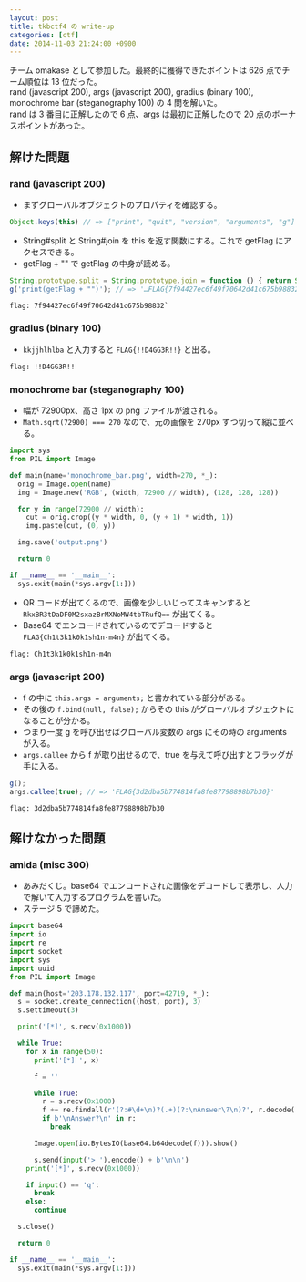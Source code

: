 ```yaml
---
layout: post
title: tkbctf4 の write-up
categories: [ctf]
date: 2014-11-03 21:24:00 +0900
---
```


チーム omakase として参加した。最終的に獲得できたポイントは 626 点でチーム順位は 13 位だった。  
rand (javascript 200), args (javascript 200), gradius (binary 100), monochrome bar (steganography 100) の 4 問を解いた。  
rand は 3 番目に正解したので 6 点、args は最初に正解したので 20 点のボーナスポイントがあった。

## 解けた問題
### rand (javascript 200)
- まずグローバルオブジェクトのプロパティを確認する。

```javascript
Object.keys(this) // => ["print", "quit", "version", "arguments", "g"]
```

- String#split と String#join を this を返す関数にする。これで getFlag にアクセスできる。
- getFlag + "" で getFlag の中身が読める。

```javascript
String.prototype.split = String.prototype.join = function () { return String(this); };
g('print(getFlag + "")'); // => '…FLAG{7f94427ec6f49f70642d41c675b98832}'
```

```
flag: 7f94427ec6f49f70642d41c675b98832`
```

### gradius (binary 100)
- `kkjjhlhlba` と入力すると `FLAG{!!D4GG3R!!}` と出る。

```
flag: !!D4GG3R!!
```

### monochrome bar (steganography 100)
- 幅が 72900px、高さ 1px の png ファイルが渡される。
- `Math.sqrt(72900) === 270` なので、元の画像を 270px ずつ切って縦に並べる。

```python
import sys
from PIL import Image

def main(name='monochrome_bar.png', width=270, *_):
  orig = Image.open(name)
  img = Image.new('RGB', (width, 72900 // width), (128, 128, 128))

  for y in range(72900 // width):
    cut = orig.crop((y * width, 0, (y + 1) * width, 1))
    img.paste(cut, (0, y))

  img.save('output.png')

  return 0

if __name__ == '__main__':
  sys.exit(main(*sys.argv[1:]))
```

- QR コードが出てくるので、画像を少しいじってスキャンすると `RkxBR3tDaDF0M2sxazBrMXNoMW4tbTRufQ==` が出てくる。
- Base64 でエンコードされているのでデコードすると `FLAG{Ch1t3k1k0k1sh1n-m4n}` が出てくる。

```
flag: Ch1t3k1k0k1sh1n-m4n
```

### args (javascript 200)
- f の中に `this.args = arguments;` と書かれている部分がある。
- その後の `f.bind(null, false);` からその this がグローバルオブジェクトになることが分かる。
- つまり一度 g を呼び出せばグローバル変数の args にその時の arguments が入る。
- `args.callee` から f が取り出せるので、true を与えて呼び出すとフラッグが手に入る。

```javascript
g();
args.callee(true); // => 'FLAG{3d2dba5b774814fa8fe87798898b7b30}'
```

```
flag: 3d2dba5b774814fa8fe87798898b7b30
```

## 解けなかった問題
### amida (misc 300)
- あみだくじ。base64 でエンコードされた画像をデコードして表示し、人力で解いて入力するプログラムを書いた。
- ステージ 5 で諦めた。

```python
import base64
import io
import re
import socket
import sys
import uuid
from PIL import Image

def main(host='203.178.132.117', port=42719, *_):
  s = socket.create_connection((host, port), 3)
  s.settimeout(3)

  print('[*]', s.recv(0x1000))

  while True:
    for x in range(50):
      print('[*] ', x)

      f = ''

      while True:
        r = s.recv(0x1000)
        f += re.findall(r'(?:#\d+\n)?(.+)(?:\nAnswer\?\n)?', r.decode('ascii'))[0]
        if b'\nAnswer?\n' in r:
          break

      Image.open(io.BytesIO(base64.b64decode(f))).show()

      s.send(input('> ').encode() + b'\n\n')
    print('[*]', s.recv(0x1000))

    if input() == 'q':
      break
    else:
      continue

  s.close()

  return 0

if __name__ == '__main__':
  sys.exit(main(*sys.argv[1:]))
```
